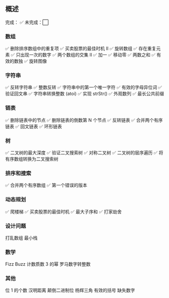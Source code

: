 ## 概述

完成： ✅ 未完成：⬜

### 数组

✅ 删除排序数组中的重复项
✅ 买卖股票的最佳时机 II
✅ 旋转数组
✅ 存在重复元素
✅ 只出现一次的数字
✅ 两个数组的交集 II
✅ 加一
✅ 移动零
✅ 两数之和
✅ 有效的数独
✅ 旋转图像

### 字符串

✅ 反转字符串
✅ 整数反转
✅ 字符串中的第一个唯一字符
✅ 有效的字母异位词
✅ 验证回文串
✅ 字符串转换整数 (atoi)
✅ 实现 strStr()
✅ 外观数列
✅ 最长公共前缀

### 链表

✅ 删除链表中的节点
✅ 删除链表的倒数第 N 个节点
✅ 反转链表
✅ 合并两个有序链表
✅ 回文链表
✅ 环形链表

### 树

✅ 二叉树的最大深度
✅ 验证二叉搜索树
✅ 对称二叉树
✅ 二叉树的层序遍历
✅ 将有序数组转换为二叉搜索树

### 排序和搜索

✅ 合并两个有序数组
✅ 第一个错误的版本

### 动态规划

✅ 爬楼梯
✅ 买卖股票的最佳时机
✅ 最大子序和
✅ 打家劫舍

### 设计问题

打乱数组
最小栈

### 数学

Fizz Buzz
计数质数
3 的幂
罗马数字转整数

### 其他

位 1 的个数
汉明距离
颠倒二进制位
杨辉三角
有效的括号
缺失数字
